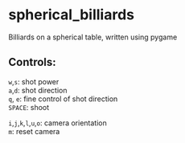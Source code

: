 # spherical_billiards
Billiards on a spherical table, written using pygame

## Controls:

`w`,`s`: shot power  
`a`,`d`: shot direction  
`q`, `e`: fine control of shot direction  
`SPACE`: shoot 

`i`,`j`,`k`,`l`,`u`,`o`: camera orientation  
`m`: reset camera  





